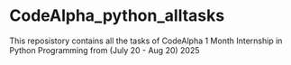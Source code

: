 # CodeAlpha_python_alltasks
This reposistory contains all the tasks of CodeAlpha 1 Month Internship in Python Programming from (July 20 - Aug 20) 2025

